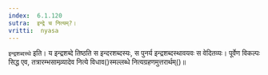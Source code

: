 ```yaml
---
index:  6.1.120
sutra:  इन्द्रे च नित्यम्?।
vritti:  nyasa
---
```


`इन्द्रशब्दस्थे` इति। य इन्द्रशब्दे तिष्ठति स इन्दरशब्दस्यः, स पुनर्य इन्द्रशब्दस्थावयवः स वेदितव्यः। पूर्वेण विकल्पः सिद्ध एव, तत्रारम्भसामव्र्यादेव नित्ये विधाव()स्मल्लब्धे नित्यग्रहणमुत्तरार्थम्()॥
